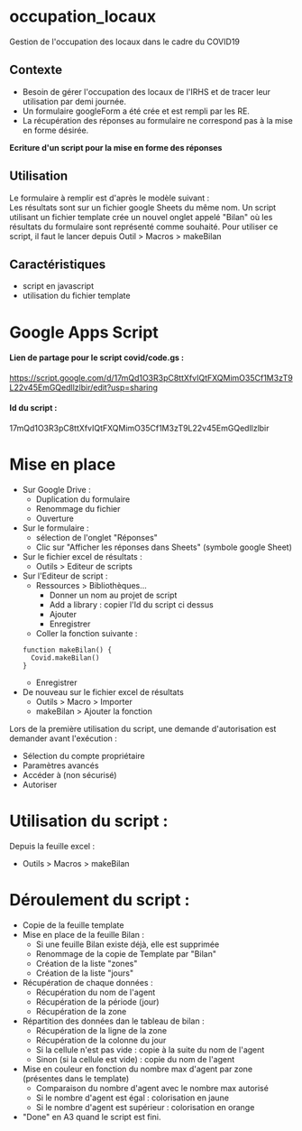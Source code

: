 # occupation_locaux
Gestion de l'occupation des locaux dans le cadre du COVID19

## Contexte
- Besoin de gérer l'occupation des locaux de l'IRHS et de tracer leur utilisation par demi journée.  
- Un formulaire googleForm a été crée et est rempli par les RE.  
- La récupération des réponses au formulaire ne correspond pas à la mise en forme désirée.  

**Ecriture d'un script pour la mise en forme des réponses**

## Utilisation
Le formulaire à remplir est d'après le modèle suivant :   
Les résultats sont sur un fichier google Sheets du même nom.
Un script utilisant un fichier template crée un nouvel onglet appelé "Bilan" où les résultats du formulaire sont représenté comme souhaité.
Pour utiliser ce script, il faut le lancer depuis Outil > Macros > makeBilan

## Caractéristiques
- script en javascript
- utilisation du fichier template

# Google Apps Script
#### Lien de partage pour le script covid/code.gs : 
https://script.google.com/d/17mQd1O3R3pC8ttXfvIQtFXQMimO35Cf1M3zT9L22v45EmGQedllzlbir/edit?usp=sharing

#### Id du script :
17mQd1O3R3pC8ttXfvIQtFXQMimO35Cf1M3zT9L22v45EmGQedllzlbir

# Mise en place
- Sur Google Drive :
  - Duplication du formulaire
  - Renommage du fichier
  - Ouverture
- Sur le formulaire :
  - sélection de l'onglet "Réponses"
  - Clic sur "Afficher les réponses dans Sheets" (symbole google Sheet)
- Sur le fichier excel de résultats :
  - Outils > Editeur de scripts
- Sur l'Editeur de script :
  - Ressources > Bibliothèques...
    - Donner un nom au projet de script <nom du projet>
    - Add a library : copier l'Id du script ci dessus
    - Ajouter
    - Enregistrer
  - Coller la fonction  suivante : 
  ```
  function makeBilan() {
    Covid.makeBilan()
  }
  ```
  - Enregistrer
- De nouveau sur le fichier excel de résultats
  - Outils > Macro > Importer
  - makeBilan > Ajouter la fonction

Lors de la première utilisation du script, une demande d'autorisation est demander avant l'exécution :
  - Sélection du compte propriétaire
  - Paramètres avancés
  - Accéder à <Nom du projet> (non sécurisé)
  - Autoriser

# Utilisation du script :
Depuis la feuille excel : 
- Outils > Macros > makeBilan  

# Déroulement du script :
- Copie de la feuille template
- Mise en place de la feuille Bilan : 
  - Si une feuille Bilan existe déjà, elle est supprimée
  - Renommage de la copie de Template par "Bilan"
  - Création de la liste "zones"
  - Création de la liste "jours"
- Récupération de chaque données :
  - Récupération du nom de l'agent
  - Récupération de la période (jour)
  - Récupération de la zone
- Répartition des données dan le tableau de bilan :
  - Récupération de la ligne de la zone
  - Récupération de la colonne du jour
  - Si la cellule n'est pas vide : copie à la suite du nom de l'agent
  - Sinon (si la cellule est vide) : copie du nom de l'agent
- Mise en couleur en fonction du nombre max d'agent par zone (présentes dans le template)
  - Comparaison du nombre d'agent avec le nombre max autorisé
  - Si le nombre d'agent est égal : colorisation en jaune
  - Si le nombre d'agent est supérieur : colorisation en orange
- "Done" en A3 quand le script est fini.
